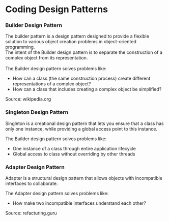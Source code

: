 # Coding Design Patterns

### Builder Design Pattern
The builder pattern is a design pattern designed to provide a flexible solution to various object creation problems in object-oriented programming. 
<br>The intent of the Builder design pattern is to separate the construction of a complex object from its representation.
<br>
<br>
The Builder design pattern solves problems like:
* How can a class (the same construction process) create different representations of a complex object?
* How can a class that includes creating a complex object be simplified?

Source: wikipedia.org

### Singleton Design Pattern
Singleton is a creational design pattern that lets you ensure that a class has only one instance, while providing a global access point to this instance.

The Builder design pattern solves problems like:
* One instance of a class through entire application lifecycle
* Global access to class without overriding by other threads

### Adapter Design Pattern
Adapter is a structural design pattern that allows objects with incompatible interfaces to collaborate.

The Adapter design pattern solves problems like:
* How make two incompatible interfaces understand each other?


Source: refacturing.guru
